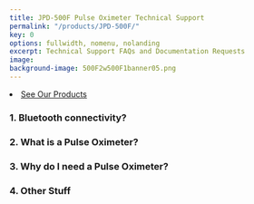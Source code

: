 ```yaml
---
title: JPD-500F Pulse Oximeter Technical Support
permalink: "/products/JPD-500F/"
key: 0
options: fullwidth, nomenu, nolanding
excerpt: Technical Support FAQs and Documentation Requests
image: 
background-image: 500F2w500F1banner05.png
---
```

<li><a href="{{ '/products/' | prepend: site.baseurl }}" class="button fit special">See Our Products</a></li>

### 1. Bluetooth connectivity?
### 2. What is a Pulse Oximeter?
### 3. Why do I need a Pulse Oximeter?
### 4. Other Stuff

